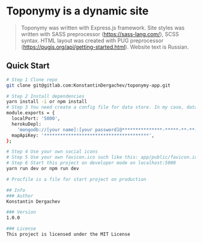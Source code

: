 # Toponymy is a dynamic site
> Toponymy was written with Express.js framework.
> Site styles was written with SASS preprocessor (https://sass-lang.com/), SCSS syntax.
> HTML layout was created with PUG preprocessor (https://pugjs.org/api/getting-started.html).
> Website text is Russian.

## Quick Start

```bash
# Step 1 Clone repo
git clone git@gitlab.com:KonstantinDergachev/toponymy-app.git

# Step 2 Install dependencies
yarn install -i or npm install
# Step 3 You need create a config file for data store. In my case, data stored in MongoDB Atlas and project hosting in Heroku. For example, config_dev.js such like this: app/server/config/config_dev.js:
module.exports = {
  localPort: '5000',
  herokuDepl:
    'mongodb://[your name]:[your password]@***************-*****-**-**-*****.mongodb.net:27017,***************-*****-**-**-*****.mongodb.net:27017,***************-*****-**-**-*****.mongodb.net:27017/*****?ssl=true&replicaSet=[name of cluster]-*****-*&**********=*****&***********=true',
  mapApiKey: '***************************************',
};

# Step 4 Use your own social icons
# Step 5 Use your own favicon.ico such like this: app/public/favicon.ico and favicon directory such like this: app/public/img/favicon
# Step 6 Start this project on developer mode on localhost:5000
yarn run dev or npm run dev

# Procfile is a file for start project on production

## Info
### Author
Konstantin Dergachev

### Version
1.0.0

### License
This project is licensed under the MIT License